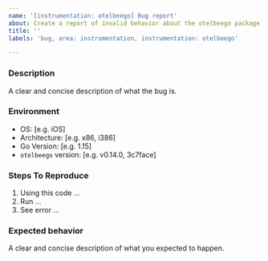 ```yaml
---
name: '[instrumentation: otelbeego] Bug report'
about: Create a report of invalid behavior about the otelbeego package to help us improve
title: ''
labels: 'bug, area: instrumentation, instrumentation: otelbeego'

---
```


### Description

A clear and concise description of what the bug is.

### Environment

- OS: [e.g. iOS]
- Architecture: [e.g. x86, i386]
- Go Version: [e.g. 1.15]
- `otelbeego` version: [e.g. v0.14.0, 3c7face]

### Steps To Reproduce

1. Using this code ...
2. Run ...
3. See error ...

### Expected behavior

A clear and concise description of what you expected to happen.
